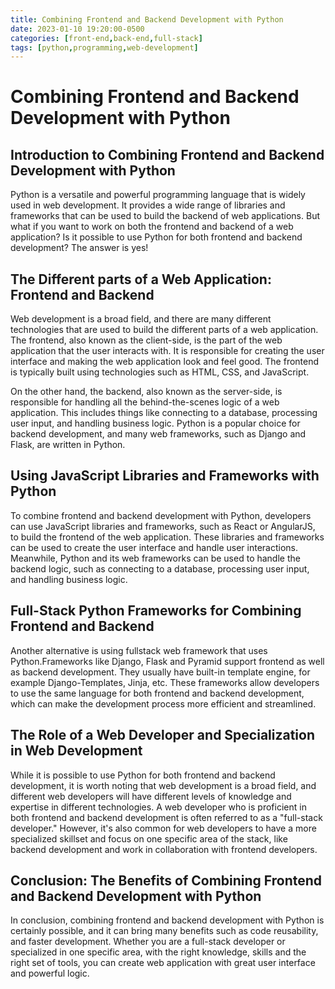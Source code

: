 ```yaml
---
title: Combining Frontend and Backend Development with Python
date: 2023-01-10 19:20:00-0500
categories: [front-end,back-end,full-stack]
tags: [python,programming,web-development]
---
```


 # Combining Frontend and Backend Development with Python

 ## Introduction to Combining Frontend and Backend Development with Python
Python is a versatile and powerful programming language that is widely used in web development. It provides a wide range of libraries and frameworks that can be used to build the backend of web applications. But what if you want to work on both the frontend and backend of a web application? Is it possible to use Python for both frontend and backend development? The answer is yes!

## The Different parts of a Web Application: Frontend and Backend
Web development is a broad field, and there are many different technologies that are used to build the different parts of a web application. The frontend, also known as the client-side, is the part of the web application that the user interacts with. It is responsible for creating the user interface and making the web application look and feel good. The frontend is typically built using technologies such as HTML, CSS, and JavaScript.

On the other hand, the backend, also known as the server-side, is responsible for handling all the behind-the-scenes logic of a web application. This includes things like connecting to a database, processing user input, and handling business logic. Python is a popular choice for backend development, and many web frameworks, such as Django and Flask, are written in Python.

 ## Using JavaScript Libraries and Frameworks with Python
To combine frontend and backend development with Python, developers can use JavaScript libraries and frameworks, such as React or AngularJS, to build the frontend of the web application. These libraries and frameworks can be used to create the user interface and handle user interactions. Meanwhile, Python and its web frameworks can be used to handle the backend logic, such as connecting to a database, processing user input, and handling business logic.

## Full-Stack Python Frameworks for Combining Frontend and Backend
Another alternative is using fullstack web framework that uses Python.Frameworks like Django, Flask and Pyramid support frontend as well as backend development. They usually have built-in template engine, for example Django-Templates, Jinja, etc. These frameworks allow developers to use the same language for both frontend and backend development, which can make the development process more efficient and streamlined.

## The Role of a Web Developer and Specialization in Web Development
While it is possible to use Python for both frontend and backend development, it is worth noting that web development is a broad field, and different web developers will have different levels of knowledge and expertise in different technologies. A web developer who is proficient in both frontend and backend development is often referred to as a "full-stack developer." However, it's also common for web developers to have a more specialized skillset and focus on one specific area of the stack, like backend development and work in collaboration with frontend developers.

## Conclusion: The Benefits of Combining Frontend and Backend Development with Python
In conclusion, combining frontend and backend development with Python is certainly possible, and it can bring many benefits such as code reusability, and faster development. Whether you are a full-stack developer or specialized in one specific area, with the right knowledge, skills and the right set of tools, you can create web application with great user interface and powerful logic.
